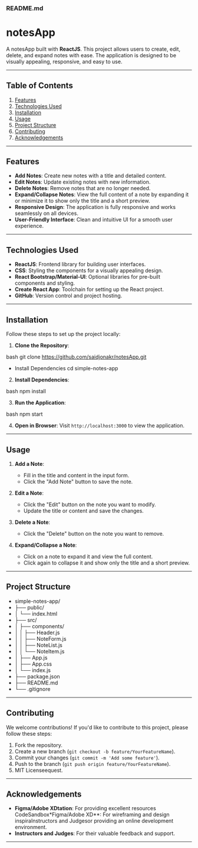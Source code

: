 ### README.md

# notesApp

A notesApp built with **ReactJS**. This project allows users to create, edit, delete, and expand notes with ease. The application is designed to be visually appealing, responsive, and easy to use.

---

## Table of Contents
1. [Features](#features)
2. [Technologies Used](#technologies-used)
3. [Installation](#installation)
4. [Usage](#usage)
5. [Project Structure](#project-structure)
6. [Contributing](#contributing)
7. [Acknowledgements](#acknowledgements)

---

## Features

- **Add Notes**: Create new notes with a title and detailed content.
- **Edit Notes**: Update existing notes with new information.
- **Delete Notes**: Remove notes that are no longer needed.
- **Expand/Collapse Notes**: View the full content of a note by expanding it or minimize it to show only the title and a short preview.
- **Responsive Design**: The application is fully responsive and works seamlessly on all devices.
- **User-Friendly Interface**: Clean and intuitive UI for a smooth user experience.

---

## Technologies Used

- **ReactJS**: Frontend library for building user interfaces.
- **CSS**: Styling the components for a visually appealing design.
- **React Bootstrap/Material-UI**: Optional libraries for pre-built components and styling.
- **Create React App**: Toolchain for setting up the React project.
- **GitHub**: Version control and project hosting.

---

## Installation

Follow these steps to set up the project locally:

1. **Clone the Repository**:
   
bash
   git clone https://github.com/saidjonakr/notesApp.git
   - Install Dependencies cd simple-notes-app
  

2. **Install Dependencies**:
   
bash
   npm install
  

3. **Run the Application**:
   
bash
   npm start
  

4. **Open in Browser**:
   Visit `http://localhost:3000` to view the application.

---

## Usage

1. **Add a Note**:
   - Fill in the title and content in the input form.
   - Click the "Add Note" button to save the note.

2. **Edit a Note**:
   - Click the "Edit" button on the note you want to modify.
   - Update the title or content and save the changes.

3. **Delete a Note**:
   - Click the "Delete" button on the note you want to remove.

4. **Expand/Collapse a Note**:
   - Click on a note to expand it and view the full content.
   - Click again to collapse it and show only the title and a short preview.

---

## Project Structure

- simple-notes-app/
- ├── public/
- │   └── index.html
- ├── src/
- │   ├── components/
- │   │   ├── Header.js
- │   │   ├── NoteForm.js
- │   │   ├── NoteList.js
- │   │   └── NoteItem.js
- │   ├── App.js
- │   ├── App.css
- │   └── index.js
- ├── package.json
- ├── README.md
- └── .gitignore


---

## Contributing

We welcome contributions! If you'd like to contribute to this project, please follow these steps:

1. Fork the repository.
2. Create a new branch (`git checkout -b feature/YourFeatureName`).
3. Commit your changes (`git commit -m 'Add some feature'`).
4. Push to the branch (`git push origin feature/YourFeatureName`).
5. MIT Licenseequest.

---

## Acknowledgements

- **Figma/Adobe XDtation**: For providing excellent resources CodeSandbox*Figma/Adobe XD**: For wireframing and design inspiraInstructors and Judgesor providing an online development environment.
- **Instructors and Judges**: For their valuable feedback and support.

---
